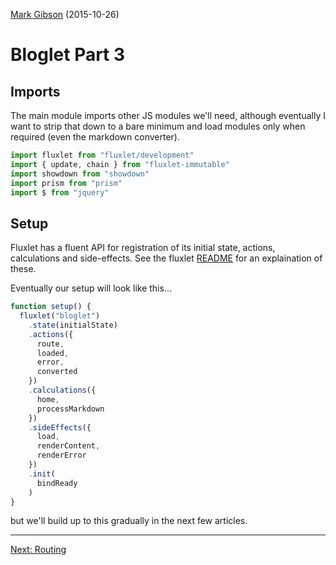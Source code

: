 [Mark Gibson](https://github.com/jollytoad) (2015-10-26)

# Bloglet Part 3

## Imports

The main module imports other JS modules we'll need, although eventually I want to strip
that down to a bare minimum and load modules only when required (even the
markdown converter).

```js
import fluxlet from "fluxlet/development"
import { update, chain } from "fluxlet-immutable"
import showdown from "showdown"
import prism from "prism"
import $ from "jquery"
```

## Setup

Fluxlet has a fluent API for registration of its initial state, actions,
calculations and side-effects. See the fluxlet
[README](https://raw.githubusercontent.com/Fluxlet/fluxlet/master/README.md)
for an explaination of these.

Eventually our setup will look like this...

```js
function setup() {
  fluxlet("bloglet")
    .state(initialState)
    .actions({
      route,
      loaded,
      error,
      converted
    })
    .calculations({
      home,
      processMarkdown
    })
    .sideEffects({
      load,
      renderContent,
      renderError
    })
    .init(
      bindReady
    )
}
```

but we'll build up to this gradually in the next few articles.

---
[Next: Routing](pages/bloglet-4.md)
